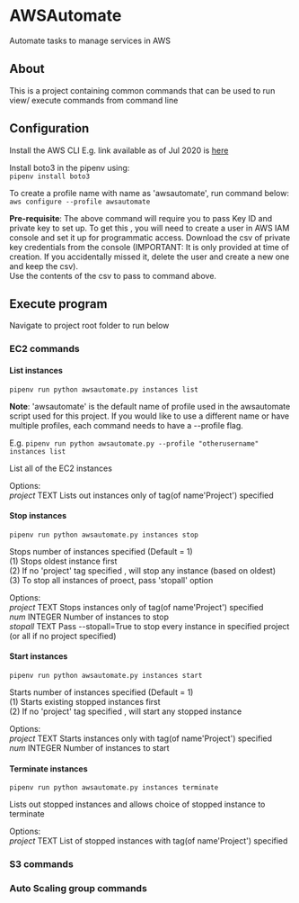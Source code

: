 # AWSAutomate

Automate tasks to manage services in AWS  

## About

 This is a project containing common commands that can be used to run view/ execute commands from command line

## Configuration

Install the AWS CLI E.g. link available as of Jul 2020 is [here](https://docs.aws.amazon.com/cli/latest/userguide/install-cliv2-windows.html)  

Install boto3 in the pipenv using:  
`pipenv install boto3`

To create a profile name with name as 'awsautomate', run command below:   
`aws configure --profile awsautomate`

**Pre-requisite**: The above command will require you to pass Key ID and private key to set up. To get this , you will need to create a user in AWS IAM console and set it up for programmatic access. Download the csv of private key credentials from the console (IMPORTANT: It is only provided at time of creation. If you accidentally missed it, delete the user and create a new one and keep the csv).    
Use the contents of the csv to pass to command above.  


## Execute program

Navigate to project root folder to run below     

### EC2 commands

#### List instances
`pipenv run python awsautomate.py instances list`

**Note**: 'awsautomate' is the default name of profile used in the awsautomate script used for this project. If you would like to use a different name or have multiple profiles, each command needs to have a --profile flag.

E.g. `pipenv run python awsautomate.py --profile "otherusername" instances list`

List all of the EC2 instances  

Options:  
*project* TEXT  Lists out instances only of tag(of name'Project') specified  

#### Stop instances
`pipenv run python awsautomate.py instances stop`

Stops number of instances specified (Default = 1)  
(1) Stops oldest instance first  
(2) If no 'project' tag specified , will stop any instance (based on oldest)       
(3) To stop all instances of proect, pass 'stopall' option  

Options:  
*project* TEXT  Stops instances only of tag(of name'Project') specified  
*num* INTEGER   Number of instances to stop  
*stopall* TEXT  Pass --stopall=True to stop every instance in specified project (or all if no project specified)  

#### Start instances
`pipenv run python awsautomate.py instances start`

Starts number of instances specified (Default = 1)  
(1) Starts existing stopped instances first  
(2) If no 'project' tag specified , will start any stopped instance    

Options:  
*project* TEXT  Starts instances only with tag(of name'Project') specified  
*num* INTEGER   Number of instances to start  

#### Terminate instances
`pipenv run python awsautomate.py instances terminate`

Lists out stopped instances and allows choice of stopped instance to terminate  

Options:  
*project* TEXT  List of stopped instances with tag(of name'Project') specified

### S3 commands


### Auto Scaling group commands
